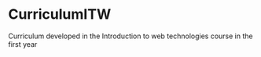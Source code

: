 # CurriculumITW
Curriculum developed in the Introduction to web technologies course in the first year
